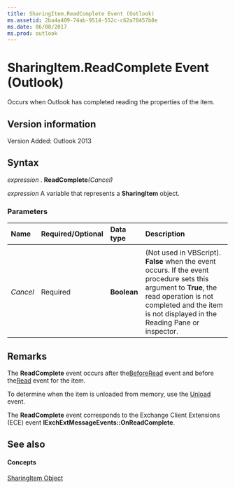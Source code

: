 ```yaml
---
title: SharingItem.ReadComplete Event (Outlook)
ms.assetid: 2ba4a409-74ab-9514-552c-c62a78457b8e
ms.date: 06/08/2017
ms.prod: outlook
---
```



# SharingItem.ReadComplete Event (Outlook)
Occurs when Outlook has completed reading the properties of the item.

## Version information

Version Added: Outlook 2013 


## Syntax

 _expression_ . **ReadComplete**_(Cancel)_

 _expression_ A variable that represents a **SharingItem** object.


### Parameters



|**Name**|**Required/Optional**|**Data type**|**Description**|
|:-----|:-----|:-----|:-----|
|||||
| _Cancel_|Required| **Boolean**|(Not used in VBScript).  **False** when the event occurs. If the event procedure sets this argument to **True**, the read operation is not completed and the item is not displayed in the Reading Pane or inspector.|

## Remarks

The  **ReadComplete** event occurs after the[BeforeRead](Outlook.SharingItem.BeforeRead.md) event and before the[Read](Outlook.SharingItem.Read.md) event for the item.

To determine when the item is unloaded from memory, use the [Unload](Outlook.SharingItem.Unload.md) event.

The  **ReadComplete** event corresponds to the Exchange Client Extensions (ECE) event **IExchExtMessageEvents::OnReadComplete**.


## See also


#### Concepts


[SharingItem Object](Outlook.SharingItem.md)

